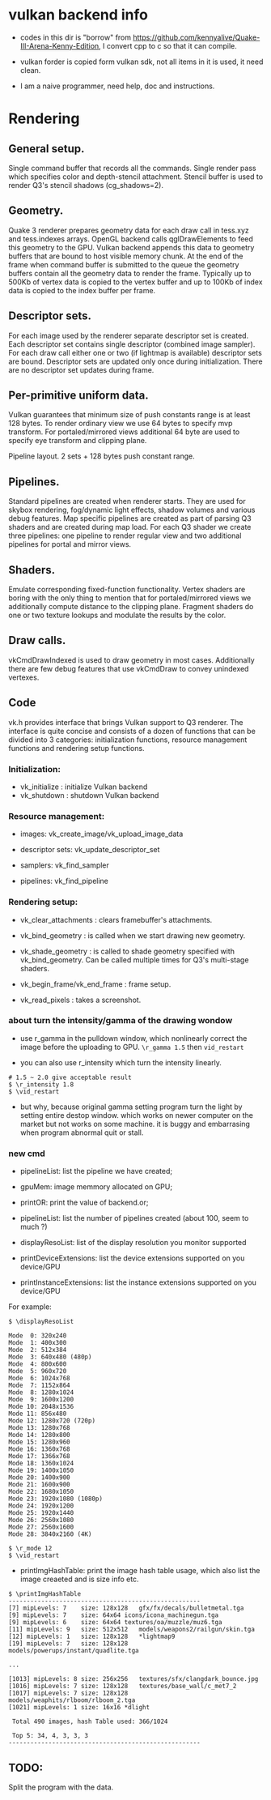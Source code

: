 # vulkan backend info
* codes in this dir is "borrow" from https://github.com/kennyalive/Quake-III-Arena-Kenny-Edition, I convert cpp to c so that it can compile.

* vulkan forder is copied form vulkan sdk, not all items in it is used, it need clean.

* I am a naive programmer, need help, doc and instructions.


# Rendering

## General setup. 

Single command buffer that records all the commands. Single render pass which specifies color and depth-stencil attachment. 
Stencil buffer is used to render Q3's stencil shadows (cg\_shadows=2).

## Geometry. 
Quake 3 renderer prepares geometry data for each draw call in tess.xyz and tess.indexes arrays.
OpenGL backend calls qglDrawElements to feed this geometry to the GPU. 
Vulkan backend appends this data to geometry buffers that are bound to host visible memory chunk.
At the end of the frame when command buffer is submitted to the queue the geometry buffers contain all the geometry data to render the frame.
Typically up to 500Kb of vertex data is copied to the vertex buffer and up to 100Kb of index data is copied to the index buffer per frame.

## Descriptor sets.
For each image used by the renderer separate descriptor set is created.
Each descriptor set contains single descriptor (combined image sampler).
For each draw call either one or two (if lightmap is available) descriptor sets are bound.
Descriptor sets are updated only once during initialization.
There are no descriptor set updates during frame.

## Per-primitive uniform data.
Vulkan guarantees that minimum size of push constants range is at least 128 bytes.
To render ordinary view we use 64 bytes to specify mvp transform.
For portaled/mirrored views additional 64 byte are used to specify eye transform and clipping plane.

Pipeline layout. 2 sets + 128 bytes push constant range.

## Pipelines. 
Standard pipelines are created when renderer starts. 
They are used for skybox rendering, fog/dynamic light effects, shadow volumes and various debug features.
Map specific pipelines are created as part of parsing Q3 shaders and are created during map load.
For each Q3 shader we create three pipelines: one pipeline to render regular view and two additional pipelines for portal and mirror views.

## Shaders.
Emulate corresponding fixed-function functionality. 
Vertex shaders are boring with the only thing to mention that for portaled/mirrored views
we additionally compute distance to the clipping plane. 
Fragment shaders do one or two texture lookups and modulate the results by the color.

## Draw calls. 
vkCmdDrawIndexed is used to draw geometry in most cases. Additionally there are few debug features that use vkCmdDraw to convey unindexed vertexes.

## Code
vk.h provides interface that brings Vulkan support to Q3 renderer. 
The interface is quite concise and consists of a dozen of functions that can be divided into 3 categories: 
initialization functions, resource management functions and rendering setup functions.

### Initialization:

* vk\_initialize : initialize Vulkan backend
* vk\_shutdown : shutdown Vulkan backend

### Resource management:

* images: vk\_create\_image/vk\_upload\_image\_data

* descriptor sets: vk\_update\_descriptor\_set

* samplers: vk\_find\_sampler

* pipelines: vk\_find\_pipeline

### Rendering setup:

* vk\_clear\_attachments : clears framebuffer's attachments.

* vk\_bind\_geometry : is called when we start drawing new geometry.

* vk\_shade\_geometry : is called to shade geometry specified with vk\_bind\_geometry. Can be called multiple times for Q3's multi-stage shaders.

* vk\_begin\_frame/vk\_end\_frame : frame setup.

* vk\_read\_pixels : takes a screenshot.


### about turn the intensity/gamma of the drawing wondow

* use r\_gamma in the pulldown window, which nonlinearly correct the image before the uploading to GPU.
`\r_gamma 1.5` then `vid_restart`

* you can also use r\_intensity which turn the intensity linearly.
```
# 1.5 ~ 2.0 give acceptable result
$ \r_intensity 1.8
$ \vid_restart
```

* but why, because original gamma setting program turn the light by setting entire destop window.
which works on newer computer on the market 
but not works on some machine. it is buggy and embarrasing when program abnormal quit or stall.

### new cmd

* pipelineList: list the pipeline we have created;
* gpuMem: image memmory allocated on GPU;
* printOR: print the value of backend.or;

* pipelineList: list the number of pipelines created (about 100, seem to much ?)

* displayResoList: list of the display resolution you monitor supported

* printDeviceExtensions: list the device extensions supported on you device/GPU
* printInstanceExtensions: list the instance extensions supported on you device/GPU



For example:
```
$ \displayResoList 

Mode  0: 320x240
Mode  1: 400x300
Mode  2: 512x384
Mode  3: 640x480 (480p)
Mode  4: 800x600
Mode  5: 960x720
Mode  6: 1024x768
Mode  7: 1152x864
Mode  8: 1280x1024
Mode  9: 1600x1200
Mode 10: 2048x1536
Mode 11: 856x480
Mode 12: 1280x720 (720p)
Mode 13: 1280x768
Mode 14: 1280x800
Mode 15: 1280x960
Mode 16: 1360x768
Mode 17: 1366x768
Mode 18: 1360x1024
Mode 19: 1400x1050
Mode 20: 1400x900
Mode 21: 1600x900
Mode 22: 1680x1050
Mode 23: 1920x1080 (1080p)
Mode 24: 1920x1200
Mode 25: 1920x1440
Mode 26: 2560x1080
Mode 27: 2560x1600
Mode 28: 3840x2160 (4K)

$ \r_mode 12
$ \vid_restart
```

* printImgHashTable: print the image hash table usage, which also list the image creaeted and is size info etc.
```
$ \printImgHashTable
-----------------------------------------------------
[7] mipLevels: 7	size: 128x128	gfx/fx/decals/bulletmetal.tga
[9] mipLevels: 7	size: 64x64	icons/icona_machinegun.tga
[9] mipLevels: 6	size: 64x64	textures/oa/muzzle/muz6.tga
[11] mipLevels: 9	size: 512x512	models/weapons2/railgun/skin.tga
[12] mipLevels: 1	size: 128x128	*lightmap9
[19] mipLevels: 7	size: 128x128	models/powerups/instant/quadlite.tga

...

[1013] mipLevels: 8	size: 256x256	textures/sfx/clangdark_bounce.jpg
[1016] mipLevels: 7	size: 128x128	textures/base_wall/c_met7_2
[1017] mipLevels: 7	size: 128x128	models/weaphits/rlboom/rlboom_2.tga
[1021] mipLevels: 1	size: 16x16	*dlight
  
 Total 490 images, hash Table used: 366/1024
  
 Top 5: 34, 4, 3, 3, 3
-----------------------------------------------------
```

## TODO:
Split the program with the data.
